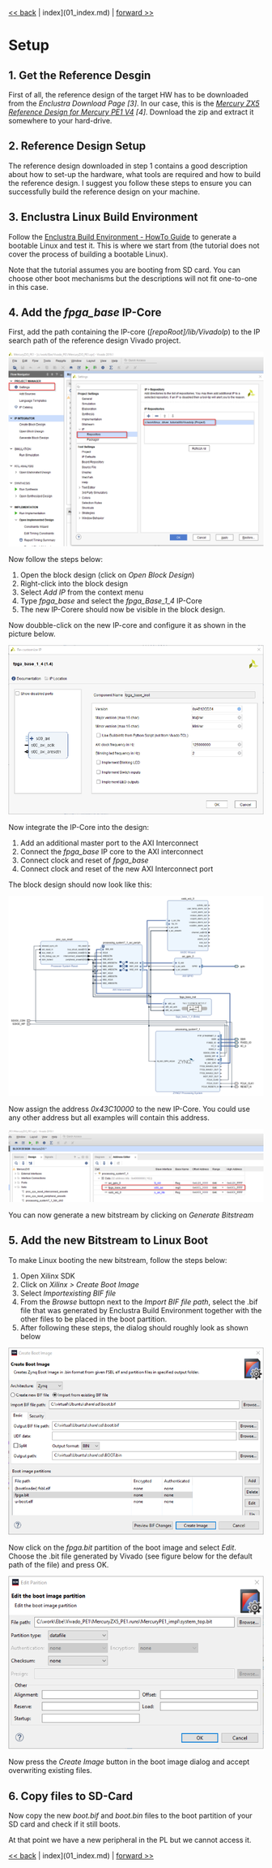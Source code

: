 [<< back](02_introduction.md) | index](01_index.md) | [forward >> ](04_uio_driver.md)

# Setup

## 1. Get the Reference Desgin

First of all, the reference design of the target HW has to be downloaded from the *Enclustra Download Page [3]*. In our case, this is the *[Mercury ZX5 Reference Design for Mercury PE1 V4](https://download.enclustra.com/public_files/SoC_Modules/Mercury_ZX5/Mercury_ZX5_Reference_Design_for_Mercury_PE1_V4.zip) [4]*. Download the zip and extract it somewhere to your hard-drive.

## 2. Reference Design Setup

The reference design downloaded in step 1 contains a good description about how to set-up the hardware, what tools are required and how to build the reference design. I suggest you follow these steps to ensure you can successfully build the reference design on your machine.

## 3. Enclustra Linux Build Environment

Follow the [Enclustra Build Environment - HowTo Guide](https://download.enclustra.com/public_files/Design_Support/Application%20Notes/Enclustra_Build_Environment_HowToGuide_V02.pdf) to generate a bootable Linux and test it. This is where we start from (the tutorial does not cover the process of building a bootable Linux).

Note that the tutorial assumes you are booting from SD card. You can choose other boot mechanisms but the descriptions will not fit one-to-one in this case.

## 4. Add the *fpga_base* IP-Core

First, add the path containing the IP-core (*[repoRoot]/lib/VivadoIp*) to the IP search path of the reference design Vivado project. 

![ip_repo.png](03_pics/ip_repo.png)



Now follow the steps below:

1. Open the block design (click on *Open Block Design*)
2. Right-click into the block design
3. Select *Add IP* from the context menu
4. Type *fpga_base* and select the *fpga_Base_1_4* IP-Core
5. The new IP-Corere should now be visible in the block design.



Now doubble-click on the new IP-core and configure it as shown in the picture below.

![ip_settings.png](03_pics/ip_settings.png)



Now integrate the IP-Core into the design:

1. Add an additional master port to the AXI Interconnect
2. Connect the *fpga_base* IP core to the AXI interconnect
3. Connect clock and reset of *fpga_base*
4. Connect clock and reset of the new AXI Interconnect port



The block design should now look like this:

![bd.png](03_pics/bd.png)



Now assign the address *0x43C10000* to the new IP-Core. You could use any other address but all examples will contain this address.

![address.png](03_pics/address.png)



You can now generate a new bitstream by clicking on *Generate Bitstream*

## 5. Add the new Bitstream to Linux Boot

To make Linux booting the new bitstream, follow the steps below:

1. Open Xilinx SDK
2. Click on *Xilinx > Create Boot Image*
3. Select *Importexisting BIF file*
4. From the *Browse* buttopn next to the *Import BIF file path*, select the .bif file that was generated by Enclustra Build Environment together with the other files to be placed in the boot partition.
5. After following these steps, the dialog should roughly look as shown below

![create_boot_image.png](03_pics/create_boot_image.png)



Now click on the *fpga.bit* partition of the boot image and select *Edit*. Choose the .bit file generated by Vivado  (see figure below for the default path of the file) and press OK.

![new_bit.png](03_pics/new_bit.png)



Now press the *Create Image* button in the boot image dialog and accept overwriting existing files. 



## 6. Copy files to SD-Card

Now copy the new *boot.bif* and *boot.bin* files to the boot partition of your SD card and check if it still boots.

At that point we have a new peripheral in the PL but we cannot access it.



[<< back](02_introduction.md) | index](01_index.md) | [forward >> ](04_uio_driver.md)